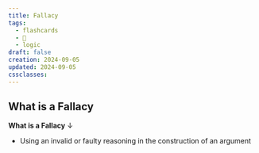 ```yaml
---
title: Fallacy
tags:
  - flashcards
  - 🌱
  - logic
draft: false
creation: 2024-09-05
updated: 2024-09-05
cssclasses: 
---
```

## What is a Fallacy

**What is a Fallacy**
↓
- Using an invalid or faulty reasoning in the construction of an argument
<!--SR:!2024-12-13,4,270-->

